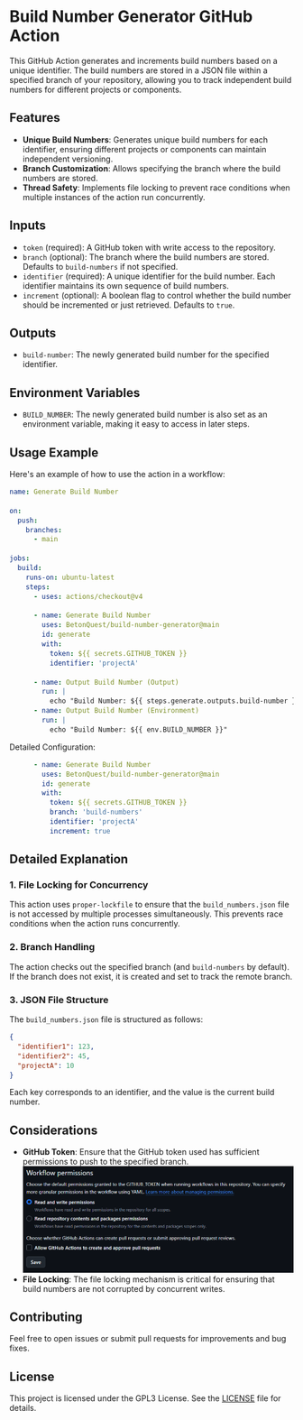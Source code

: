 # Build Number Generator GitHub Action

This GitHub Action generates and increments build numbers based on a unique identifier. The build numbers are stored in
a JSON file within a specified branch of your repository, allowing you to track independent build numbers for different
projects or components.

## Features

- **Unique Build Numbers**: Generates unique build numbers for each identifier, ensuring different projects or components
  can maintain independent versioning.
- **Branch Customization**: Allows specifying the branch where the build numbers are stored.
- **Thread Safety**: Implements file locking to prevent race conditions when multiple instances of the action run concurrently.

## Inputs

- `token` (required): A GitHub token with write access to the repository.
- `branch` (optional): The branch where the build numbers are stored. Defaults to `build-numbers` if not specified.
- `identifier` (required): A unique identifier for the build number. Each identifier maintains its own sequence of build numbers.
- `increment` (optional): A boolean flag to control whether the build number should be incremented or just retrieved. Defaults to `true`.

## Outputs

- `build-number`: The newly generated build number for the specified identifier.

## Environment Variables

- `BUILD_NUMBER`: The newly generated build number is also set as an environment variable, making it easy to access in later steps.

## Usage Example

Here's an example of how to use the action in a workflow:

```yaml
name: Generate Build Number

on:
  push:
    branches:
      - main

jobs:
  build:
    runs-on: ubuntu-latest
    steps:
      - uses: actions/checkout@v4

      - name: Generate Build Number
        uses: BetonQuest/build-number-generator@main
        id: generate
        with:
          token: ${{ secrets.GITHUB_TOKEN }}
          identifier: 'projectA'

      - name: Output Build Number (Output)
        run: |
          echo "Build Number: ${{ steps.generate.outputs.build-number }}"
      - name: Output Build Number (Environment)
        run: |
          echo "Build Number: ${{ env.BUILD_NUMBER }}"
```

Detailed Configuration:

````yaml
      - name: Generate Build Number
        uses: BetonQuest/build-number-generator@main
        id: generate
        with:
          token: ${{ secrets.GITHUB_TOKEN }}
          branch: 'build-numbers' 
          identifier: 'projectA'
          increment: true
````

## Detailed Explanation
### 1. File Locking for Concurrency
This action uses `proper-lockfile` to ensure that the `build_numbers.json` file is not accessed by multiple processes
simultaneously.
This prevents race conditions when the action runs concurrently.

### 2. Branch Handling
The action checks out the specified branch (and `build-numbers` by default).
If the branch does not exist, it is created and set to track the remote branch.

### 3. JSON File Structure
The `build_numbers.json` file is structured as follows:

```json
{
  "identifier1": 123,
  "identifier2": 45,
  "projectA": 10
}
```

Each key corresponds to an identifier, and the value is the current build number.

## Considerations
   
- **GitHub Token**: Ensure that the GitHub token used has sufficient permissions to push to the specified branch. ![img.png](img.png)
- **File Locking**: The file locking mechanism is critical for ensuring that build numbers are not corrupted by concurrent writes.

## Contributing
   
Feel free to open issues or submit pull requests for improvements and bug fixes.

## License

This project is licensed under the GPL3 License. See the [LICENSE](/LICENSE) file for details.
